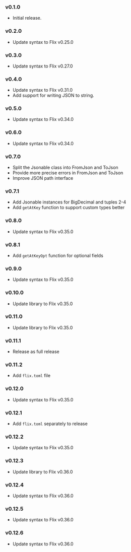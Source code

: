 ### v0.1.0
   * Initial release.

### v0.2.0
   * Update syntax to Flix v0.25.0

### v0.3.0
   * Update syntax to Flix v0.27.0

### v0.4.0
   * Update syntax to Flix v0.31.0
   * Add support for writing JSON to string.

### v0.5.0
   * Update syntax to Flix v0.34.0

### v0.6.0
   * Update syntax to Flix v0.34.0

### v0.7.0
   * Split the Jsonable class into FromJson and ToJson
   * Provide more precise errors in FromJson and ToJson
   * Improve JSON path interface

### v0.7.1
   * Add Jsonable instances for BigDecimal and tuples 2-4
   * Add `getAtKey` function to support custom types better

### v0.8.0
   * Update syntax to Flix v0.35.0

### v0.8.1
   * Add `getAtKeyOpt` function for optional fields

### v0.9.0
   * Update syntax to Flix v0.35.0

### v0.10.0
   * Update library to Flix v0.35.0

### v0.11.0
   * Update library to Flix v0.35.0

### v0.11.1
   * Release as full release

### v0.11.2
   * Add `flix.toml` file

### v0.12.0
   * Update syntax to Flix v0.35.0

### v0.12.1
   * Add `flix.toml` separately to release

### v0.12.2
   * Update syntax to Flix v0.35.0

### v0.12.3
   * Update library to Flix v0.36.0

### v0.12.4
   * Update syntax to Flix v0.36.0

### v0.12.5
   * Update syntax to Flix v0.36.0

### v0.12.6
   * Update syntax to Flix v0.36.0